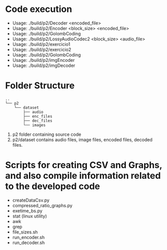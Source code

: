 # Code execution
- Usage: ./build/p2/Decoder <encoded_file> <outfile>
- Usage: ./build/p2/Encoder <GolombParameter> <block_size> <encoded_file> <outfile>
- Usage: ./build/p2/GolombCoding
- Usage: ./build/p2/LossyAudioCodec2 <GolombParameter> <block_size> <audio_file> <encoded audio file> <out audio file>
- Usage: ./build/p2/exercicio1 <in file name> <out file name>
- Usage: ./build/p2/exercicio2 <in file name> <Rotation Angle> <Value for Intensity>
- Usage: ./build/p2/GolombCoding
- Usage: ./build/p2/imgEncoder
- Usage: ./build/p2/imgDecoder


# Folder Structure
```
..
└── p2
    └── dataset
        ├── audio
        ├── enc_files
        ├── dec_files
        └── images
```

1. p2 folder containing source code
2. p2/dataset contains audio files, image files, encoded files, decoded files.

# Scripts for creating CSV and Graphs, and also compile information related to the developed code

- createDataCsv.py
- compressed_ratio_graphs.py
- exetime_bs.py
- stat (linux utility)
- awk
- grep
- file_sizes.sh
- run_encoder.sh
- run_decoder.sh
